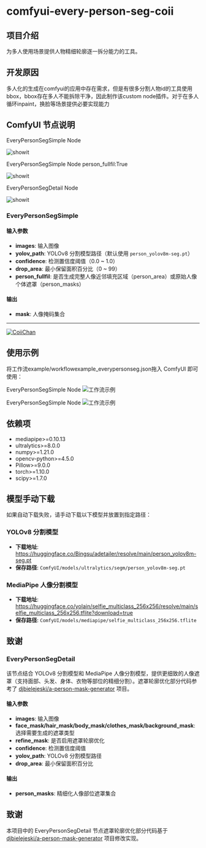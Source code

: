 # comfyui-every-person-seg-coii
## 项目介绍
为多人使用场景提供人物精细轮廓逐一拆分能力的工具。

## 开发原因
多人化的生成在comfyui的应用中存在需求，但是有很多分割人物id的工具使用bbox，bbox存在多人不能拆除干净，因此制作该custom node插件。对于在多人循环inpaint，换脸等场景提供必要实现能力

## ComfyUI 节点说明

EveryPersonSegSimple Node

![showit](https://github.com/CoiiChan/comfyui-every-person-seg-coii/blob/main/example/exampler_everypersonsimple.gif)

EveryPersonSegSimple Node  person_fullfil:True

![showit](https://github.com/CoiiChan/comfyui-every-person-seg-coii/blob/main/example/exampler_person_area.gif)

EveryPersonSegDetail Node

![showit](https://github.com/CoiiChan/comfyui-every-person-seg-coii/blob/main/example/exampler_everypersonsegdetail.gif)


### EveryPersonSegSimple


#### 输入参数
- **images**: 输入图像
- **yolov_path**: YOLOv8 分割模型路径（默认使用 `person_yolov8m-seg.pt`）
- **confidence**: 检测置信度阈值（0.0 ~ 1.0）
- **drop_area**: 最小保留面积百分比（0 ~ 99）
- **person_fullfil**: 是否生成完整人像近邻填充区域（person_area）或原始人像个体遮罩（person_masks）

#### 输出
- **mask**: 人像掩码集合
  
---
[![CoiiChan](https://avatars.githubusercontent.com/u/49615294?v=4)](https://github.com/CoiiChan)

## 使用示例

将工作流example/workflowexample_everypersonseg.json拖入 ComfyUI 即可使用：

EveryPersonSegSimple Node
![工作流示例](https://github.com/CoiiChan/comfyui-every-person-seg-coii/blob/main/example/exampler_everypersonsimple.png)

EveryPersonSegSimple Node
![工作流示例](https://github.com/CoiiChan/comfyui-every-person-seg-coii/blob/main/example/exampler_everypersonsegdetail.png)

## 依赖项
- mediapipe>=0.10.13
- ultralytics>=8.0.0
- numpy>=1.21.0
- opencv-python>=4.5.0
- Pillow>=9.0.0
- torch>=1.10.0
- scipy>=1.7.0


## 模型手动下载

如果自动下载失败，请手动下载以下模型并放置到指定路径：

### YOLOv8 分割模型
- **下载地址**: https://huggingface.co/Bingsu/adetailer/resolve/main/person_yolov8m-seg.pt
- **保存路径**: `ComfyUI/models/ultralytics/segm/person_yolov8m-seg.pt`

### MediaPipe 人像分割模型
- **下载地址**: https://huggingface.co/yolain/selfie_multiclass_256x256/resolve/main/selfie_multiclass_256x256.tflite?download=true
- **保存路径**: `ComfyUI/models/mediapipe/selfie_multiclass_256x256.tflite`

## 致谢
### EveryPersonSegDetail

该节点结合 YOLOv8 分割模型和 MediaPipe 人像分割模型，提供更细致的人像遮罩（支持面部、头发、身体、衣物等部位的精细分割）。遮罩轮廓优化部分代码参考了 [djbielejeski/a-person-mask-generator](https://github.com/djbielejeski/a-person-mask-generator) 项目。

#### 输入参数
- **images**: 输入图像
- **face_mask/hair_mask/body_mask/clothes_mask/background_mask**: 选择需要生成的遮罩类型
- **refine_mask**: 是否启用遮罩轮廓优化
- **confidence**: 检测置信度阈值
- **yolov_path**: YOLOv8 分割模型路径
- **drop_area**: 最小保留面积百分比

#### 输出
- **person_masks**: 精细化人像部位遮罩集合

## 致谢
本项目中的 EveryPersonSegDetail 节点遮罩轮廓优化部分代码基于 [djbielejeski/a-person-mask-generator](https://github.com/djbielejeski/a-person-mask-generator) 项目修改实现。


